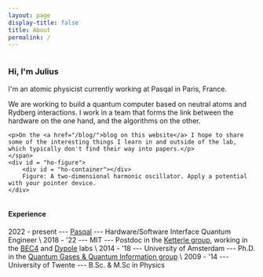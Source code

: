 ```yaml
---
layout: page
display-title: false
title: About
permalink: /
---
```


<script src="/assets/d3.v7.min.js"></script>
<script src="/assets/math.js"></script>
<script src="/assets/pages/about/2d_ho.js" defer></script>

<style>
    #about-container {
        display: flex;
        align-items: center;
        justify-content: center;
        flex-wrap: wrap;
        gap: 30px;
    }
    #about {
        display: inline;
        flex-basis: 40%;
        flex-grow: 1;
    }
    #ho-container {
        width: 250px;
        height: 250px;
        padding-bottom: 10px;
    }
    #ho-figure {
        text-align: center;
        font-family: monospace;
        font-size: 9pt;
        flex-basis: 30%;
        padding-bottom: 10px;
        touch-action: none;
    }
</style>

<div id = "about-container">
    <span id = "about">
    <h3>Hi, I'm Julius</h3>
    <p>I'm an atomic physicist currently working at Pasqal in Paris, France.</p>
    <p>We are working to build a quantum computer based on neutral atoms and Rydberg interactions. I work in a team that forms the link between the hardware on the one hand, and the algorithms on the other.</p>
    <!-- <p>I work in labs where we try to simulate uncontrollable and complicated quantum mechanical systems using controllable and (slightly) less complicated ones.</p> -->

    <p>On the <a href="/blog/">blog on this website</a> I hope to share some of the interesting things I learn in and outside of the lab, which typically don't find their way into papers.</p>
    </span>
    <div id = "ho-figure">
        <div id = "ho-container"></div>
        Figure: A two-dimensional harmonic oscillator. Apply a potential with your pointer device.
    </div>
</div>

#### Experience
2022 - present --- [Pasqal](https://pasqal.com/) --- Hardware/Software Interface Quantum Engineer \\
2018 - '22 --- MIT --- Postdoc in the [Ketterle group](https://www.rle.mit.edu/cua_pub/ketterle_group/home.htm), working in the [BEC4](https://bec4.mit.edu) and [Dypole](https://dypole.mit.edu) labs \\
2014 - '18 --- University of Amsterdam --- Ph.D. in the [Quantum Gases & Quantum Information group](https://iop.uva.nl/content/research-groups/qgqi/quantum-gases-quantum-information.html) \\
2009 - '14 --- University of Twente --- B.Sc. & M.Sc in Physics
